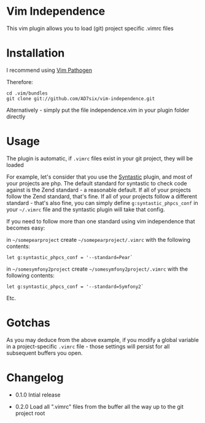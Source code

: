 Vim Independence
================

This vim plugin allows you to load (git) project specific .vimrc files

# Installation

I recommend using [Vim Pathogen](https://github.com/tpope/vim-pathogen)

Therefore:

	cd .vim/bundles
	git clone git://github.com/AD7six/vim-independence.git

Alternatively - simply put the file independence.vim in your plugin folder directly

# Usage

The plugin is automatic, if `.vimrc` files exist in your git project, they will be loaded

For example, let's consider that you use the [Syntastic](https://github.com/scrooloose/syntastic)
plugin, and most of your projects are php. The default standard for syntastic to check code against
is the Zend standard - a reasonable default. If all of your projects follow the Zend standard, that's
fine. If all of your projects follow a different standard - that's also fine, you can simply define
`g:syntastic_phpcs_conf` in your `~/.vimrc` file and the syntastic plugin will take that config.

If you need to follow more than one standard using vim independence that becomes easy:

in `~/somepearproject` create `~/somepearproject/.vimrc` with the following contents:

    let g:syntastic_phpcs_conf = '--standard=Pear`

in `~/somesymfony2project` create `~/somesymfony2project/.vimrc` with the following contents:

    let g:syntastic_phpcs_conf = '--standard=Symfony2`

Etc.

# Gotchas

As you may deduce from the above example, if you modify a global variable in a project-specific
`.vimrc` file - those settings will persist for all subsequent buffers you open.

# Changelog

* 0.1.0 Intial release

* 0.2.0 Load all ".vimrc" files from the buffer all the way up to the git project root
